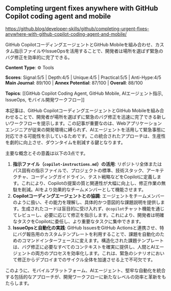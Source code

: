 ## Completing urgent fixes anywhere with GitHub Copilot coding agent and mobile

https://github.blog/developer-skills/github/completing-urgent-fixes-anywhere-with-github-copilot-coding-agent-and-mobile/

GitHub CopilotコーディングエージェントとGitHub Mobileを組み合わせ、カスタム指示ファイルやIssueOpsを活用することで、開発者は場所を選ばず緊急のバグ修正を効率的に完了できる。

**Content Type**: ⚙️ Tools

**Scores**: Signal:5/5 | Depth:4/5 | Unique:4/5 | Practical:5/5 | Anti-Hype:4/5
**Main Journal**: 89/100 | **Annex Potential**: 87/100 | **Overall**: 88/100

**Topics**: [[GitHub Copilot Coding Agent, GitHub Mobile, AIエージェント指示, IssueOps, モバイル開発ワークフロー]]

本記事は、GitHub CopilotコーディングエージェントとGitHub Mobileを組み合わせることで、開発者が場所を選ばずに緊急のバグ修正を迅速に完了できる新しいワークフローを提示します。この記事が重要なのは、Webアプリケーションエンジニアが従来の開発環境に縛られず、AIエージェントを活用して緊急事態に対応できる可能性を示しているためです。この統合されたアプローチは、生産性を劇的に向上させ、ダウンタイムを削減する鍵となります。

主要な概念とその意義は以下の3点です。
1.  **指示ファイル（`copilot-instructions.md`）の活用**: リポジトリ全体またはパス固有の指示ファイルで、プロジェクトの標準、技術スタック、アーキテクチャ、コーディングガイドライン、テスト戦略などをCopilotに定義します。これにより、Copilotの提案の質と関連性が大幅に向上し、修正作業の無駄を削減。AIをより効果的なチームメンバーとして機能させます。
2.  **Copilotコーディングエージェントとの協調**: エージェントをチームメンバーのように扱い、その能力を理解し、具体的かつ意図的な課題説明を提供します。生成されたコードは盲目的に受け入れず、`@copilot`チャット機能を通じてレビューし、必要に応じて修正を指示します。これにより、開発者は明確なタスクをCopilotに委任し、より重要なタスクに集中できます。
3.  **IssueOpsと自動化の実践**: GitHub IssuesをGitHub Actionsと連携させ、特にバグ報告用のカスタムテンプレートを利用することで、課題を自動化のためのコマンドインターフェースに変えます。構造化された課題テンプレートは、バグ修正に必要なすべてのコンテキストを確実に提供し、人間とAIエージェントの両方のプロセスを効率化します。これは、緊急のシナリオにおいて修正からデプロイまでのサイクル全体を加速させる上で不可欠です。

このように、モバイルプラットフォーム、AIエージェント、堅牢な自動化を統合する包括的なアプローチが、開発ワークフローに新たなレベルの効率と革新をもたらします。